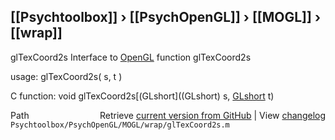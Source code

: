 ## [[Psychtoolbox]] &#8250; [[PsychOpenGL]] &#8250; [[MOGL]] &#8250; [[wrap]]

glTexCoord2s  Interface to [OpenGL](OpenGL) function glTexCoord2s  
  
usage:  glTexCoord2s( s, t )  
  
C function:  void glTexCoord2s[(GLshort]((GLshort) s, [GLshort](GLshort) t)  




<div class="code_header" style="text-align:right;">
  <span style="float:left;">Path&nbsp;&nbsp;</span> <span class="counter">Retrieve <a href=
  "https://raw.github.com/Psychtoolbox-3/Psychtoolbox-3/beta/Psychtoolbox/PsychOpenGL/MOGL/wrap/glTexCoord2s.m">current version from GitHub</a> | View <a href=
  "https://github.com/Psychtoolbox-3/Psychtoolbox-3/commits/beta/Psychtoolbox/PsychOpenGL/MOGL/wrap/glTexCoord2s.m">changelog</a></span>
</div>
<div class="code">
  <code>Psychtoolbox/PsychOpenGL/MOGL/wrap/glTexCoord2s.m</code>
</div>

